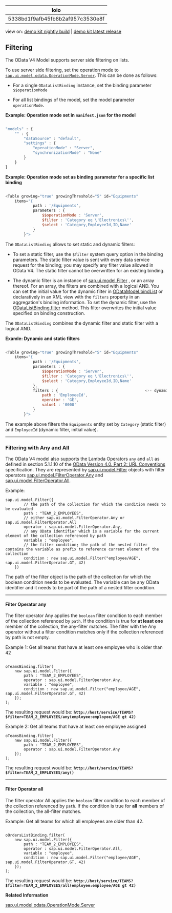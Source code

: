 <!-- loio5338bd1f9afb45fb8b2af957c3530e8f -->

| loio |
| -----|
| 5338bd1f9afb45fb8b2af957c3530e8f |

<div id="loio">

view on: [demo kit nightly build](https://openui5nightly.hana.ondemand.com/#/topic/5338bd1f9afb45fb8b2af957c3530e8f) | [demo kit latest release](https://openui5.hana.ondemand.com/#/topic/5338bd1f9afb45fb8b2af957c3530e8f)</div>

## Filtering

The OData V4 Model supports server side filtering on lists.

To use server side filtering, set the operation mode to [`sap.ui.model.odata.OperationMode.Server`](https://openui5.hana.ondemand.com/#/api/sap.ui.model.odata.OperationMode/properties). This can be done as follows:

-   For a single `ODataListBinding` instance, set the binding parameter `$$operationMode`

-   For all list bindings of the model, set the model parameter `operationMode`.


 **Example: Operation mode set in `manifest.json` for the model** 

``` js

"models" : {
    "" : {
        "dataSource" : "default",
        "settings" : {
            "operationMode" : "Server",
            "synchronizationMode" : "None"
        }
    }
}
```

**Example: Operation mode set as binding parameter for a specific list binding**

``` js

<Table growing="true" growingThreshold="5" id="Equipments"
    items="{
            path : '/Equipments',
            parameters : {
                $$operationMode : 'Server',
                $filter : 'Category eq \'Electronics\'',
                $select : 'Category,EmployeeId,ID,Name'
            }
        }">
```

The `ODataListBinding` allows to set static and dynamic filters:

-   To set a static filter, use the `$filter` system query option in the binding parameters. The static filter value is sent with every data service request for the binding; you may specify any filter value allowed in OData V4. The static filter cannot be overwritten for an existing binding.

-   The dynamic filter is an instance of [sap.ui.model.Filter](https://openui5.hana.ondemand.com/#docs/api/symbols/sap.ui.model.Filter.html) , or an array thereof. For an array, the filters are combined with a logical AND. You can set the initial value for the dynamic filter in [ODataModel.bindList](https://openui5.hana.ondemand.com/#docs/api/symbols/ODataModel.bindList.html) or declaratively in an XML view with the `filters` property in an aggregation's binding information. To set the dynamic filter, use the [ODataListBinding.filter](https://openui5.hana.ondemand.com/#docs/api/symbols/ODataListBinding.filter.html) method. This filter overwrites the initial value specified on binding construction.


The `ODataListBinding` combines the dynamic filter and static filter with a logical AND.

**Examle: Dynamic and static filters**

``` js

<Table growing="true" growingThreshold="5" id="Equipments"
    items="{
            path : '/Equipments',
            parameters : {
                $$operationMode : 'Server',
                $filter : 'Category eq \'Electronics\'',                             <-- static filter
                $select : 'Category,EmployeeId,ID,Name'
            },
            filters : {                                      <-- dynamic filter initial value
                path : 'EmployeeId',
                operator : 'GE',
                value1 : '0000'
            }
        }">
```

The example above filters the `Equipments` entity set by `Category` \(static filter\) and `EmployeeId` \(dynamic filter, initial value\).

***

<a name="loio5338bd1f9afb45fb8b2af957c3530e8f__section_mqn_jkk_b1b"/>

### Filtering with Any and All

The OData V4 model also supports the Lambda Operators `any` and `all` as defined in section 5.1.1.10 of the [OData Version 4.0. Part 2: URL Conventions](http://docs.oasis-open.org/odata/odata/v4.0/errata03/os/complete/part2-url-conventions/odata-v4.0-errata03-os-part2-url-conventions-complete.html#_Toc453752358) specification. They are represented by [sap.ui.model.Filter](https://openui5.hana.ondemand.com/#docs/api/symbols/sap.ui.model.Filter.html) objects with filter operators [sap.ui.model.FilterOperator.Any](https://openui5.hana.ondemand.com/#/api/sap.ui.model.FilterOperator/properties) and [sap.ui.model.FilterOperator.All](https://openui5.hana.ondemand.com/#/api/sap.ui.model.FilterOperator/properties).

Example:

```
sap.ui.model.Filter({
        // the path of the collection for which the condition needs to be evaluated
        path : "TEAM_2_EMPLOYEES",
        // either sap.ui.model.FilterOperator.Any or sap.ui.model.FilterOperator.All
        operator : sap.ui.model.FilterOperator.Any,    
        // any OData identifier which is a variable for the current element of the collection referenced by path
        variable : "employee",
        // the filter condition; the path of the nested filter contains the variable as prefix to reference current element of the collection
        condition : new sap.ui.model.Filter("employee/AGE", sap.ui.model.FilterOperator.GT, 42)  
    })
```

The path of the filter object is the path of the collection for which the boolean condition needs to be evaluated. The variable can be any OData identifier and it needs to be part of the path of a nested filter condition.

***

#### Filter Operator any

The filter operator Any applies the `boolean` filter condition to each member of the collection referenced by `path`. If the condition is true for **at least one** member of the collection, the any-filter matches. The filter with the Any operator without a filter condition matches only if the collection referenced by path is not empty.

Example 1: Get all teams that have at least one employee who is older than 42

```

oTeamsBinding.filter(
    new sap.ui.model.Filter({
        path : "TEAM_2_EMPLOYEES",
        operator : sap.ui.model.FilterOperator.Any,
        variable : "employee",
        condition : new sap.ui.model.Filter("employee/AGE", sap.ui.model.FilterOperator.GT, 42)
    });
);
```

The resulting request would be: **`http://host/service/TEAMS?$filter=TEAM_2_EMPLOYEES/any(employee:employee/AGE gt 42)`**

Example 2: Get all teams that have at least one employee assigned

```
oTeamsBinding.filter(
    new sap.ui.model.Filter({
        path : "TEAM_2_EMPLOYEES",
        operator : sap.ui.model.FilterOperator.Any
    });
);
```

The resulting request would be: **`http://host/service/TEAMS?$filter=TEAM_2_EMPLOYEES/any()`**

***

#### Filter Operator all

The filter operator All applies the `boolean` filter condition to each member of the collection referenced by `path`. If the condition is true for **all** members of the collection, the all-filter matches.

Example: Get all teams for which all employees are older than 42.

```

oOrdersListBinding.filter(
    new sap.ui.model.Filter({
        path : "TEAM_2_EMPLOYEES",
        operator : sap.ui.model.FilterOperator.All,
        variable : "employee",
        condition : new sap.ui.model.Filter("employee/AGE", sap.ui.model.FilterOperator.GT, 42)
    });
);
```

The resulting request would be: **`http://host/service/TEAMS?$filter=TEAM_2_EMPLOYEES/all(employee:employee/AGE gt 42)`**

**Related Information**  


[sap.ui.model.odata.OperationMode.Server](https://openui5.hana.ondemand.com/#docs/api/symbols/sap.ui.model.odata.OperationMode.html%23.Server)

